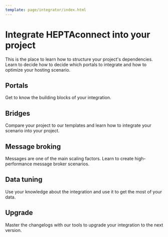 ```yaml
---
template: page/integrator/index.html
---
```


# Integrate HEPTAconnect into your project

This is the place to learn how to structure your project's dependencies.
Learn to decide how to decide which portals to integrate and how to optimize your hosting scenario.


<!--open-c698b41020f74679a3e523e252260459-->

## Portals

Get to know the building blocks of your integration.

<!--close-c698b41020f74679a3e523e252260459-->


<!--open-ea9ab037bfc14ae9ac627c4d5fe09f6b-->

## Bridges

Compare your project to our templates and learn how to integrate your scenario into your project.

<!--close-ea9ab037bfc14ae9ac627c4d5fe09f6b-->


<!--open-ecc555b594ad495dbea9516de4f2dd5a-->

## Message broking

Messages are one of the main scaling factors.
Learn to create high-performance message broker scenarios.

<!--close-ecc555b594ad495dbea9516de4f2dd5a-->


<!--open-87ab23c4b4be4676adb26e06e2264c08-->

## Data tuning

Use your knowledge about the integration and use it to get the most of your data.

<!--close-87ab23c4b4be4676adb26e06e2264c08-->


<!--open-de16093434df4aafb5ca15fdb81fca24-->

## Upgrade

Master the changelogs with our tools to upgrade your integration to the next version.

<!--close-de16093434df4aafb5ca15fdb81fca24-->
